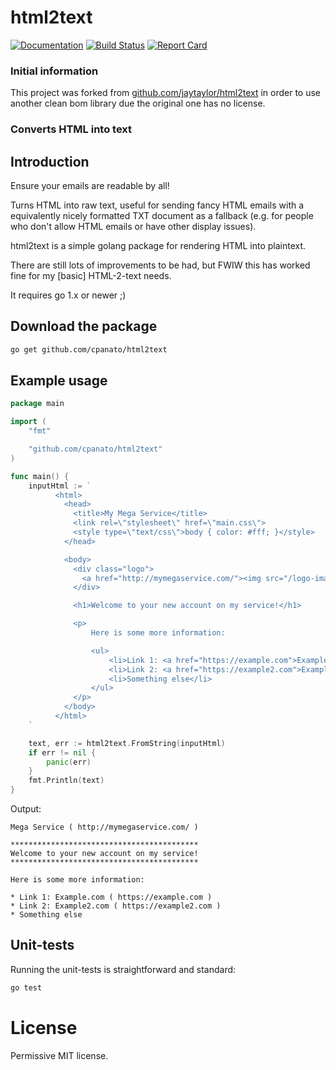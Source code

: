 # html2text

[![Documentation](https://godoc.org/github.com/cpanato/html2text?status.svg)](https://godoc.org/github.com/cpanato/html2text)
[![Build Status](https://travis-ci.org/cpanato/html2text.svg?branch=master)](https://travis-ci.org/cpanato/html2text)
[![Report Card](https://goreportcard.com/badge/github.com/jaytaylor/html2text)](https://goreportcard.com/report/github.com/cpanato/html2text)

### Initial information
 This project was forked from [github.com/jaytaylor/html2text](https://github.com/jaytaylor/html2text) in order to use another clean bom library due the original one has no license.


### Converts HTML into text


## Introduction

Ensure your emails are readable by all!

Turns HTML into raw text, useful for sending fancy HTML emails with a equivalently nicely formatted TXT document as a fallback (e.g. for people who don't allow HTML emails or have other display issues).

html2text is a simple golang package for rendering HTML into plaintext.

There are still lots of improvements to be had, but FWIW this has worked fine for my [basic] HTML-2-text needs.

It requires go 1.x or newer ;)


## Download the package

```bash
go get github.com/cpanato/html2text
```

## Example usage

```go
package main

import (
	"fmt"

	"github.com/cpanato/html2text"
)

func main() {
	inputHtml := `
          <html>
            <head>
              <title>My Mega Service</title>
              <link rel=\"stylesheet\" href=\"main.css\">
              <style type=\"text/css\">body { color: #fff; }</style>
            </head>

            <body>
              <div class="logo">
                <a href="http://mymegaservice.com/"><img src="/logo-image.jpg" alt="Mega Service"/></a>
              </div>

              <h1>Welcome to your new account on my service!</h1>

              <p>
                  Here is some more information:

                  <ul>
                      <li>Link 1: <a href="https://example.com">Example.com</a></li>
                      <li>Link 2: <a href="https://example2.com">Example2.com</a></li>
                      <li>Something else</li>
                  </ul>
              </p>
            </body>
          </html>
	`

	text, err := html2text.FromString(inputHtml)
	if err != nil {
		panic(err)
	}
	fmt.Println(text)
}
```

Output:
```
Mega Service ( http://mymegaservice.com/ )

******************************************
Welcome to your new account on my service!
******************************************

Here is some more information:

* Link 1: Example.com ( https://example.com )
* Link 2: Example2.com ( https://example2.com )
* Something else
```


## Unit-tests

Running the unit-tests is straightforward and standard:

```bash
go test
```


# License

Permissive MIT license.
